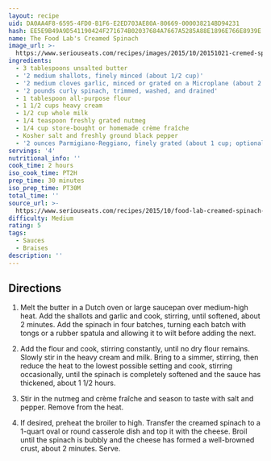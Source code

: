 ```yaml
---
layout: recipe
uid: DA0AA4F8-6595-4FD0-B1F6-E2ED703AE80A-80669-000038214BD94231
hash: EE5E9B49A9D541190424F271674B02037684A7667A5285A88E1896E766E8939E
name: The Food Lab's Creamed Spinach
image_url: >-
  https://www.seriouseats.com/recipes/images/2015/10/20151021-cremed-spinach-recipe-750x563.jpg
ingredients:
  - 3 tablespoons unsalted butter
  - '2 medium shallots, finely minced (about 1/2 cup)'
  - '2 medium cloves garlic, minced or grated on a Microplane (about 2 teaspoons)'
  - '2 pounds curly spinach, trimmed, washed, and drained'
  - 1 tablespoon all-purpose flour
  - 1 1/2 cups heavy cream
  - 1/2 cup whole milk
  - 1/4 teaspoon freshly grated nutmeg
  - 1/4 cup store-bought or homemade crème fraîche
  - Kosher salt and freshly ground black pepper
  - '2 ounces Parmigiano-Reggiano, finely grated (about 1 cup; optional)'
servings: '4'
nutritional_info: ''
cook_time: 2 hours
iso_cook_time: PT2H
prep_time: 30 minutes
iso_prep_time: PT30M
total_time: ''
source_url: >-
  https://www.seriouseats.com/recipes/2015/10/food-lab-creamed-spinach-recipe.html
difficulty: Medium
rating: 5
tags:
  - Sauces
  - Braises
description: ''
---
```

## Directions

1. Melt the butter in a Dutch oven or large saucepan over medium-high heat. Add the shallots and garlic and cook, stirring, until softened, about 2 minutes. Add the spinach in four batches, turning each batch with tongs or a rubber spatula and allowing it to wilt before adding the next.

2. Add the flour and cook, stirring constantly, until no dry flour remains. Slowly stir in the heavy cream and milk. Bring to a simmer, stirring, then reduce the heat to the lowest possible setting and cook, stirring occasionally, until the spinach is completely softened and the sauce has thickened, about 1 1/2 hours.

3. Stir in the nutmeg and crème fraîche and season to taste with salt and pepper. Remove from the heat.

4. If desired, preheat the broiler to high. Transfer the creamed spinach to a 1-quart oval or round casserole dish and top it with the cheese. Broil until the spinach is bubbly and the cheese has formed a well-browned crust, about 2 minutes. Serve.
